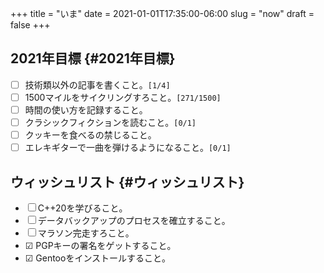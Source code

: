 +++
title = "いま"
date = 2021-01-01T17:35:00-06:00
slug = "now"
draft = false
+++

## 2021年目標 {#2021年目標}

-   ☐ 技術類以外の記事を書くこと。<code>[1/4]</code>
-   ☐ 1500マイルをサイクリングすろこと。<code>[271/1500]</code>
-   ☐ 時間の使い方を記録すること。
-   ☐ クラシックフィクションを読むこと。<code>[0/1]</code>
-   ☐ クッキーを食べるの禁じること。
-   ☐ エレキギターで一曲を弾けるようになること。<code>[0/1]</code>


## ウィッシュリスト {#ウィッシュリスト}

-   ☐ C++20を学びること。
-   ☐ データバックアップのプロセスを確立すること。
-   ☐ マラソン完走すろこと。
-   ☑ PGPキーの署名をゲットすること。
-   ☑ Gentooをインストールすること。
